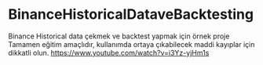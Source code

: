 # BinanceHistoricalDataveBacktesting
Binance Historical data çekmek ve backtest yapmak için örnek proje
Tamamen eğitim amaçlıdır, kullanımda ortaya çıkabilecek maddi kayıplar için dikkatli olun.
https://www.youtube.com/watch?v=i3Yz-yjHm1s
